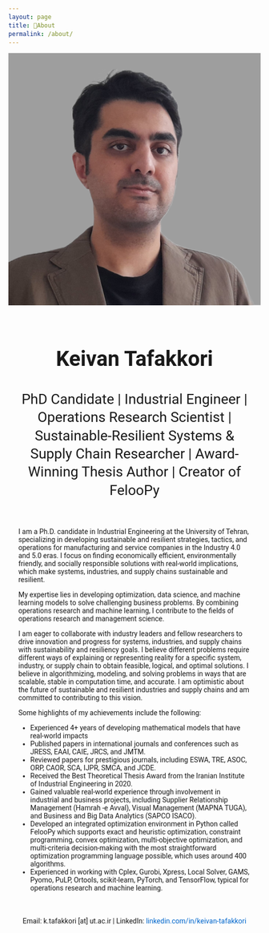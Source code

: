 ```yaml
---
layout: page
title: 📜About
permalink: /about/
---
```


<img class="profile-image" src="/images/profile.png" alt="image">

<html lang="en"> <head> <meta charset="UTF-8"> <meta name="viewport" content="width=device-width, initial-scale=1.0"> <title>Keivan Tafakkori - Resume</title> <link rel="preconnect" href="https://fonts.gstatic.com"> <link href="https://fonts.googleapis.com/css2?family=Roboto:wght@300;400;500&display=swap" rel="stylesheet"> <style> h1 { font-size: 42px; font-weight: bold; margin-bottom: 10px; } h2 { font-size: 28px; font-weight: normal; margin-bottom: 20px; line-height: 1.3; } .container { max-width: 800px; margin: 0 auto; padding: 20px; font-family: 'Roboto', sans-serif; } .footer { margin-top: 50px; text-align: center; font-size: 14px; } .footer a { color: #0066cc; text-decoration: none; } </style> </head> <body> <div class="container"> <header> <h1>Keivan Tafakkori</h1> <h2>PhD Candidate | Industrial Engineer | Operations Research Scientist | Sustainable-Resilient Systems & Supply Chain Researcher | Award-Winning Thesis Author | Creator of FelooPy</h2> </header> <p>I am a Ph.D. candidate in Industrial Engineering at the University of Tehran, specializing in developing sustainable and resilient strategies, tactics, and operations for manufacturing and service companies in the Industry 4.0 and 5.0 eras. I focus on finding economically efficient, environmentally friendly, and socially responsible solutions with real-world implications, which make systems, industries, and supply chains sustainable and resilient.</p> <p>My expertise lies in developing optimization, data science, and machine learning models to solve challenging business problems. By combining operations research and machine learning, I contribute to the fields of operations research and management science.</p> <p>I am eager to collaborate with industry leaders and fellow researchers to drive innovation and progress for systems, industries, and supply chains with sustainability and resiliency goals. I believe different problems require different ways of explaining or representing reality for a specific system, industry, or supply chain to obtain feasible, logical, and optimal solutions. I believe in algorithmizing, modeling, and solving problems in ways that are scalable, stable in computation time, and accurate. I am optimistic about the future of sustainable and resilient industries and supply chains and am committed to contributing to this vision.</p> <p>Some highlights of my achievements include the following:</p> <ul> <li>Experienced 4+ years of developing mathematical models that have real-world impacts</li> <li>Published papers in international journals and conferences such as JRESS, EAAI, CAIE, JRCS, and JMTM.</li> <li>Reviewed papers for prestigious journals, including ESWA, TRE, ASOC, ORP, CAOR, SCA, IJPR, SMCA, and JCDE.</li> <li>Received the Best Theoretical Thesis Award from the Iranian Institute of Industrial Engineering in 2020.</li> <li>Gained valuable real-world experience through involvement in industrial and business projects, including Supplier Relationship Management (Hamrah -e Avval), Visual Management (MAPNA TUGA), and Business and Big Data Analytics (SAPCO ISACO).</li> <li>Developed an integrated optimization environment in Python called FelooPy which supports exact and heuristic optimization, constraint programming, convex optimization, multi-objective optimization, and multi-criteria decision-making with the most straightforward optimization programming language possible, which uses around 400 algorithms.</li> <li>Experienced in working with Cplex, Gurobi, Xpress, Local Solver, GAMS, Pyomo, PuLP, Ortools, scikit-learn, PyTorch, and TensorFlow, typical for operations research and machine learning.</li> </ul> <div class="footer"> <p>Email: k.tafakkori [at] ut.ac.ir | LinkedIn: <a href="https://www.linkedin.com/in/keivan-tafakkori/" target="_blank">linkedin.com/in/keivan-tafakkori</a></p> </div> </div> </body> </html>